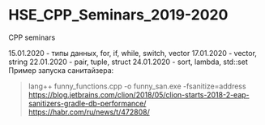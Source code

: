 # HSE_CPP_Seminars_2019-2020
CPP seminars

15.01.2020 - типы данных, for, if, while, switch, vector
17.01.2020 - vector, string
22.01.2020 - pair, tuple, struct
24.01.2020 - sort, lambda, std::set
Пример запуска санитайзера:
> lang++ funny_functions.cpp -o funny_san.exe -fsanitize=address
https://blog.jetbrains.com/clion/2018/05/clion-starts-2018-2-eap-sanitizers-gradle-db-performance/
https://habr.com/ru/news/t/472808/

